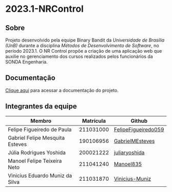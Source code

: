 # 2023.1-NRControl

## Sobre

Projeto desenvolvido pela equipe Binary Bandit da *Universidade de Brasília (UnB)* durante a disciplina *Métodos de Desenvolvimento de Software*, no período 2023.1. O NR Control propõe a criação de uma aplicação web que auxilie no gerenciamento dos cursos realizados pelos funcionários da SONDA Engenharia.

## Documentação 

[Clique aqui](https://mdsreq-fga-unb.github.io/2023.1-NRControl/) para acessar a documentação do projeto.

## Integrantes da equipe

|Membro|Matrícula|Github|
|----|----|----|
|Felipe Figueiredo de Paula|211031000|[FelipeFigueiredo059](https://github.com/FelipeFigueiredo059)|
|Gabriel Felipe Mesquita Esteves|190106956|[GabrielMEsteves](https://github.com/GabrielMEsteves)|
|Júlia Rodrigues Yoshida|200021222|[juliaryoshida](https://github.com/juliaryoshida)|
|Manoel Felipe Teixeira Neto|211041240|[Manoel835](https://github.com/Manoel835)|
|Vinicius Eduardo Muniz da Silva|211031870|[Vinicius-Muniz](https://github.com/Vinicius-Muniz)|
